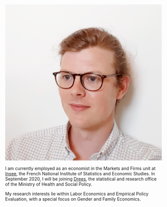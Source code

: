 ![Me](20200605_185543.jpg)

I am currently employed as an economist in the Markets and Firms unit at [Insee](https://insee.fr/fr/accueil), the French National Institute of Statistics and Economic Studies. In September 2020, I will be joining [Drees](https://drees.solidarites-sante.gouv.fr/etudes-et-statistiques/), the statistical and research office of the Ministry of Health and Social Policy.

My research interests lie within Labor Economics and Empirical Policy Evaluation, with a special focus on Gender and Family Economics.
